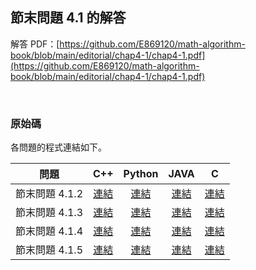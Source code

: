 ## 節末問題 4.1 的解答

解答 PDF：[https://github.com/E869120/math-algorithm-book/blob/main/editorial/chap4-1/chap4-1.pdf](https://github.com/E869120/math-algorithm-book/blob/main/editorial/chap4-1/chap4-1.pdf)

<br />

### 原始碼

各問題的程式連結如下。

| 問題 | C++ | Python | JAVA | C |
|:---:|:---:|:---:|:---:|:---:|
| 節末問題 4.1.2 | [連結](https://github.com/facespublications/math-algorithm-book_tw/blob/main/editorial_ch/chap4-1/prob4-1-2.cpp) | [連結](https://github.com/facespublications/math-algorithm-book_tw/blob/main/editorial_ch/chap4-1/prob4-1-2.py) | [連結](https://github.com/facespublications/math-algorithm-book_tw/blob/main/editorial_ch/chap4-1/prob4-1-2.java) | [連結](https://github.com/facespublications/math-algorithm-book_tw/blob/main/editorial_ch/chap4-1/prob4-1-2.c) |
| 節末問題 4.1.3 | [連結](https://github.com/facespublications/math-algorithm-book_tw/blob/main/editorial_ch/chap4-1/prob4-1-3.cpp) | [連結](https://github.com/facespublications/math-algorithm-book_tw/blob/main/editorial_ch/chap4-1/prob4-1-3.py) | [連結](https://github.com/facespublications/math-algorithm-book_tw/blob/main/editorial_ch/chap4-1/prob4-1-3.java) | [連結](https://github.com/facespublications/math-algorithm-book_tw/blob/main/editorial_ch/chap4-1/prob4-1-3.c) |
| 節末問題 4.1.4 | [連結](https://github.com/facespublications/math-algorithm-book_tw/blob/main/editorial_ch/chap4-1/prob4-1-4.cpp) | [連結](https://github.com/facespublications/math-algorithm-book_tw/blob/main/editorial_ch/chap4-1/prob4-1-4.py) | [連結](https://github.com/facespublications/math-algorithm-book_tw/blob/main/editorial_ch/chap4-1/prob4-1-4.java) | [連結](https://github.com/facespublications/math-algorithm-book_tw/blob/main/editorial_ch/chap4-1/prob4-1-4.c) |
| 節末問題 4.1.5 | [連結](https://github.com/facespublications/math-algorithm-book_tw/blob/main/editorial_ch/chap4-1/prob4-1-5.cpp) | [連結](https://github.com/facespublications/math-algorithm-book_tw/blob/main/editorial_ch/chap4-1/prob4-1-5.py) | [連結](https://github.com/facespublications/math-algorithm-book_tw/blob/main/editorial_ch/chap4-1/prob4-1-5.java) | [連結](https://github.com/facespublications/math-algorithm-book_tw/blob/main/editorial_ch/chap4-1/prob4-1-5.c) |
